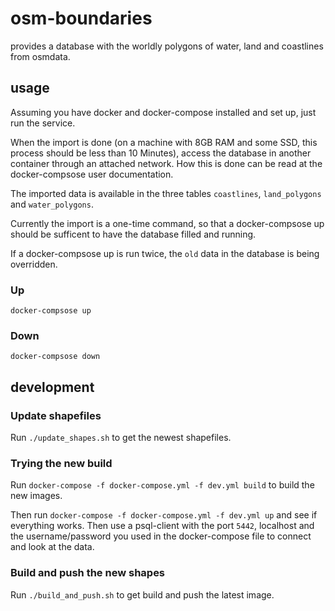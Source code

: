 # osm-boundaries
provides a database with the worldly polygons of water, land and coastlines from osmdata.

## usage

Assuming you have docker and docker-compose installed and set up, just run
the service.

When the import is done (on a machine with 8GB RAM and some SSD,
this process should be less than 10 Minutes), access the database in another
container through an attached network. How this is done can
be read at the docker-compsose user documentation.

The imported data is available in the three tables
`coastlines`, `land_polygons`  and `water_polygons`.

Currently the import is a one-time command, so that a docker-compsose up
should be sufficent to have the database filled and running.

If a docker-compsose up is run twice, the `old` data in the database
is being overridden.

### Up

`docker-compsose up`

### Down

`docker-compsose down`

## development

### Update shapefiles

Run `./update_shapes.sh` to get the newest shapefiles.

### Trying the new build

Run `docker-compose -f docker-compose.yml -f dev.yml build`
to build the new images.

Then run `docker-compose -f docker-compose.yml -f dev.yml up`
and see if everything works. Then use a psql-client with the
port `5442`, localhost and the username/password you used in the
docker-compose file to connect and look at the data.

### Build and push the new shapes

Run `./build_and_push.sh` to get build and push the latest image.
